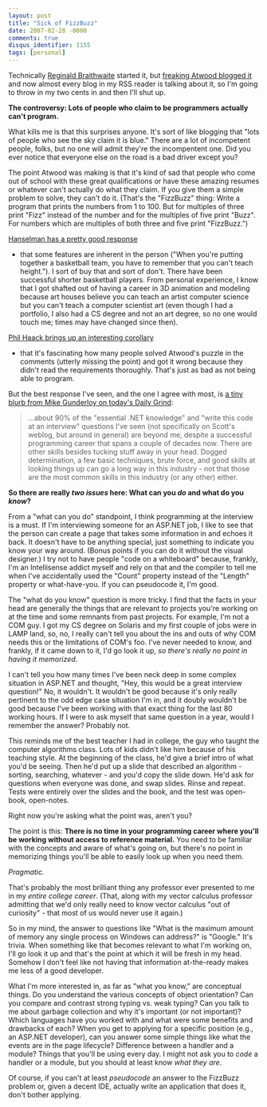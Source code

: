 ```yaml
---
layout: post
title: "Sick of FizzBuzz"
date: 2007-02-28 -0800
comments: true
disqus_identifier: 1155
tags: [personal]
---
```

Technically [Reginald
Braithwaite](http://weblog.raganwald.com/2007/01/dont-overthink-fizzbuzz.html)
started it, but [freaking Atwood blogged
it](http://www.codinghorror.com/blog/archives/000781.html) and now
almost every blog in my RSS reader is talking about it, so I'm going to
throw in my two cents in and then I'll shut up.

 **The controversy: Lots of people who claim to be programmers actually
can't program.**

 What kills me is that this surprises anyone. It's sort of like blogging
that "lots of people who see the sky claim it is blue." There are a lot
of incompetent people, folks, but no one will admit they're the
incompentent one. Did you ever notice that everyone else on the road is
a bad driver except you?

 The point Atwood was making is that it's kind of sad that people who
come out of school with these great qualifications or have these amazing
resumes or whatever can't actually do what they claim. If you give them
a simple problem to solve, they can't do it. (That's the "FizzBuzz"
thing: Write a program that prints the numbers from 1 to 100. But for
multiples of three print "Fizz" instead of the number and for the
multiples of five print "Buzz". For numbers which are multiples of both
three and five print "FizzBuzz.")

 [Hanselman has a pretty good
response](http://www.hanselman.com/blog/YouCantTeachHeightMeasuringProgrammerCompetenceViaFizzBuzz.aspx)
- that some features are inherent in the person ("When you're putting
together a basketball team, you have to remember that you can't teach
height."). I sort of buy that and sort of don't. There have been
successful shorter basketball players. From personal experience, I know
that I got shafted out of having a career in 3D animation and modeling
because art houses believe you can teach an artist computer science but
you can't teach a computer scientist art (even though I had a portfolio,
I also had a CS degree and not an art degree, so no one would touch me;
times may have changed since then).

 [Phil Haack brings up an interesting
corollary](http://haacked.com/archive/2007/02/27/Why_Cant_Programmers._Read.aspx)
- that it's fascinating how many people solved Atwood's puzzle in the
comments (utterly missing the point) and got it wrong because they
didn't read the requirements thoroughly. That's just as bad as not being
able to program.

 But the best response I've seen, and the one I agree with most, is [a
tiny blurb from Mike Gunderloy on today's Daily
Grind](http://www.larkware.com/dg7/TheDailyGrind1088.aspx):

> ...about 90% of the "essential .NET knowledge" and "write this code at
> an interview" questions I've seen (not specifically on Scott's weblog,
> but around in general) are beyond me, despite a successful programming
> career that spans a couple of decades now. There are other skills
> besides tucking stuff away in your head. Dogged determination, a few
> basic techniques, brute force, and good skills at looking things up
> can go a long way in this industry - not that those are the most
> common skills in this industry (or any other) either.


 **So there are really *two issues* here: What can you *do* and what do
you *know*?**

 From a "what can you do" standpoint, I think programming at the
interview is a must. If I'm interviewing someone for an ASP.NET job, I
like to see that the person can create a page that takes some
information in and echoes it back. It doesn't have to be anything
special, just something to indicate you know your way around. (Bonus
points if you can do it without the visual designer.) I try not to have
people "code on a whiteboard" because, frankly, I'm an Intellisense
addict myself and rely on that and the compiler to tell me when I've
accidentally used the "Count" property instead of the "Length" property
or what-have-you. If you can pseudocode it, I'm good.

 The "what do you know" question is more tricky. I find that the facts
in your head are generally the things that are relevant to projects
you're working on at the time and some remnants from past projects. For
example, I'm not a COM guy. I got my CS degree on Solaris and my first
couple of jobs were in LAMP land, so, no, I really can't tell you about
the ins and outs of why COM needs this or the limitations of COM's foo.
I've never needed to know, and frankly, if it came down to it, I'd go
look it up, *so there's really no point in having it memorized*.

 I can't tell you how many times I've been neck deep in some complex
situation in ASP.NET and thought, "Hey, this would be a great interview
question!" No, it wouldn't. It wouldn't be good because it's only really
pertinent to the odd edge case situation I'm in, and it doubly wouldn't
be good because I've been working with that exact thing for the last 80
working hours. If I were to ask myself that same question in a year,
would I remember the answer? Probably not.

 This reminds me of the best teacher I had in college, the guy who
taught the computer algorithms class. Lots of kids didn't like him
because of his teaching style. At the beginning of the class, he'd give
a brief intro of what you'd be seeing. Then he'd put up a slide that
described an algorithm - sorting, searching, whatever - and you'd copy
the slide down. He'd ask for questions when everyone was done, and swap
slides. Rinse and repeat. Tests were entirely over the slides and the
book, and the test was open-book, open-notes.

 Right now you're asking what the point was, aren't you?

 The point is this: **There is no time in your programming career where
you'll be working without access to reference material.** You need to be
familiar with the concepts and aware of what's going on, but there's no
point in memorizing things you'll be able to easily look up when you
need them.

 *Pragmatic.*

 That's probably the most brilliant thing any professor ever presented
to me in my *entire college career*. (That, along with my vector
calculus professor admitting that we'd only really need to know vector
calculus "out of curiosity" - that most of us would never use it
again.)

 So in my mind, the answer to questions like "What is the maximum amount
of memory any single process on Windows can address?" is "Google." It's
trivia. When something like that becomes relevant to what I'm working
on, I'll go look it up and that's the point at which it will be fresh in
my head. Somehow I don't feel like not having that information
at-the-ready makes me less of a good developer.

 What I'm more interested in, as far as "what you know," are conceptual
things. Do you understand the various concepts of object orientation?
Can you compare and contrast strong typing vs. weak typing? Can you talk
to me about garbage collection and why it's important (or not
important)? Which languages have you worked with and what were some
benefits and drawbacks of each? When you get to applying for a specific
position (e.g., an ASP.NET developer), can you answer some simple things
like what the events are in the page lifecycle? Difference between a
handler and a module? Things that you'll be using every day. I might not
ask you to *code* a handler or a module, but you should at least know
*what they are*.

 Of course, if you can't at least *pseudocode* an answer to the FizzBuzz
problem or, given a decent IDE, actually write an application that does
it, don't bother applying.

